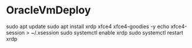 # OracleVmDeploy


sudo apt update
sudo apt install xrdp xfce4 xfce4-goodies -y
echo xfce4-session > ~/.xsession
sudo systemctl enable xrdp
sudo systemctl restart xrdp
